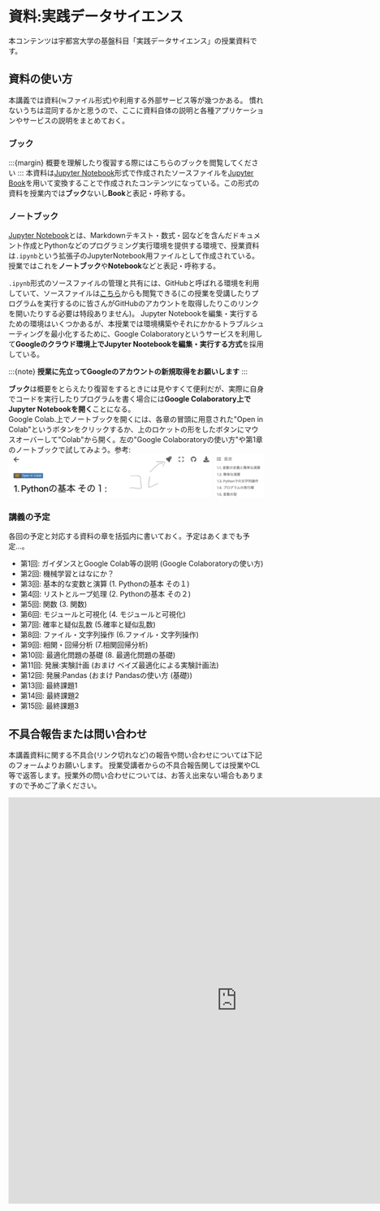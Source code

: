 # 資料:実践データサイエンス

本コンテンツは宇都宮大学の基盤科目「実践データサイエンス」の授業資料です。

## 資料の使い方

本講義では資料(≒ファイル形式)や利用する外部サービス等が幾つかある。
慣れないうちは混同するかと思うので、ここに資料自体の説明と各種アプリケーションやサービスの説明をまとめておく。

### ブック
:::{margin}
概要を理解したり復習する際にはこちらのブックを閲覧してください
:::
本資料は[Jupyter Notebook](https://github.com/jupyter/notebook)形式で作成されたソースファイルを[Jupyter Book](https://jupyterbook.org/en/stable/intro.html)を用いて変換することで作成されたコンテンツになっている。この形式の資料を授業内では**ブック**ないし**Book**と表記・呼称する。

### ノートブック

[Jupyter Notebook](https://github.com/jupyter/notebook)とは、Markdownテキスト・数式・図などを含んだドキュメント作成とPythonなどのプログラミング実行環境を提供する環境で、授業資料は`.ipynb`という拡張子のJupyterNotebook用ファイルとして作成されている。授業ではこれを**ノートブック**や**Notebook**などと表記・呼称する。

`.ipynb`形式のソースファイルの管理と共有には、GitHubと呼ばれる環境を利用していて、ソースファイルは[こちら](https://github.com/SotaYoshida/Lecture_DataScience)からも閲覧できる(この授業を受講したりプログラムを実行するのに皆さんがGitHubのアカウントを取得したりこのリンクを開いたりする必要は特段ありません)。
Jupyter Notebookを編集・実行するための環境はいくつかあるが、本授業では環境構築やそれにかかるトラブルシューティングを最小化するために、Google Colaboratoryというサービスを利用して**Googleのクラウド環境上でJupyter Nootebookを編集・実行する方式**を採用している。

:::{note}
**授業に先立ってGoogleのアカウントの新規取得をお願いします**
:::

**ブック**は概要をとらえたり復習をするときには見やすくて便利だが、実際に自身でコードを実行したりプログラムを書く場合には**Google Colaboratory上でJupyter Notebookを開く**ことになる。  
Google Colab.上でノートブックを開くには、各章の冒頭に用意された"Open in Colab"というボタンをクリックするか、上のロケットの形をしたボタンにマウスオーバーして"Colab"から開く。左の"Google Colaboratoryの使い方"や第1章のノートブックで試してみよう。参考:
![](notebooks/pic_for_notebook/pic_0_0.png)


### 講義の予定

各回の予定と対応する資料の章を括弧内に書いておく。予定はあくまでも予定...。

- 第1回: ガイダンスとGoogle Colab等の説明  (Google Colaboratoryの使い方)
- 第2回: 機械学習とはなにか？ 
- 第3回: 基本的な変数と演算 (1. Pythonの基本 その１)
- 第4回: リストとループ処理 (2. Pythonの基本 その２)
- 第5回: 関数 (3. 関数) 
- 第6回: モジュールと可視化 (4. モジュールと可視化)
- 第7回: 確率と疑似乱数 (5.確率と疑似乱数)
- 第8回: ファイル・文字列操作 (6.ファイル・文字列操作)
- 第9回: 相関・回帰分析 (7.相関回帰分析)
- 第10回: 最適化問題の基礎 (8. 最適化問題の基礎)
- 第11回: 発展:実験計画 (おまけ ベイズ最適化による実験計画法)
- 第12回: 発展:Pandas (おまけ Pandasの使い方 (基礎))
- 第13回: 最終課題1
- 第14回: 最終課題2
- 第15回: 最終課題3


## 不具合報告または問い合わせ

本講義資料に関する不具合(リンク切れなど)の報告や問い合わせについては下記のフォームよりお願いします。
授業受講者からの不具合報告関しては授業やCL等で返答します。授業外の問い合わせについては、お答え出来ない場合もありますので予めご了承ください。

<iframe src="https://docs.google.com/forms/d/e/1FAIpQLSe9kSorMjkJPhbHqDWUwBNykaZ1yVDZ1eGl-5goFnNS-vQsQA/viewform?embedded=true" width="900" height="800" frameborder="0" marginheight="0" marginwidth="0">読み込んでいます…</iframe>